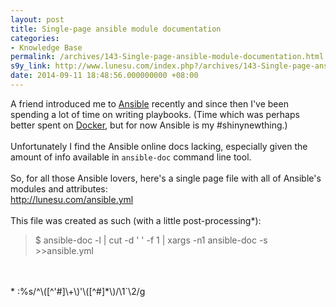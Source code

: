 ```yaml
---
layout: post
title: Single-page ansible module documentation
categories:
- Knowledge Base
permalink: /archives/143-Single-page-ansible-module-documentation.html
s9y_link: http://www.lunesu.com/index.php?/archives/143-Single-page-ansible-module-documentation.html
date: 2014-09-11 18:48:56.000000000 +08:00
---
```

A friend introduced me to <a href="http://www.ansible.com/home" title="Ansible">Ansible</a> recently and since then I've been spending a lot of time on writing playbooks. (Time which was perhaps better spent on <a href="http://docker.com" title="Docker">Docker</a>, but for now Ansible is my #shinynewthing.)<br />
<br />
Unfortunately I find the Ansible online docs lacking, especially given the amount of info available in `ansible-doc` command line tool.<br />
<br />
So, for all those Ansible lovers, here's a single page file with all of Ansible's modules and attributes:<br />
<a href="http://lunesu.com/ansible.yml" title="Ansible">http://lunesu.com/ansible.yml</a><br />
<br />
This file was created as such (with a little post-processing*):<br />
<blockquote>$ ansible-doc -l | cut -d ' ' -f 1 | xargs -n1 ansible-doc -s &gt;&gt;ansible.yml</blockquote><br />
<br />
* :%s/^\([^'#]\+\)'\([^#]*\)/\1`\2/g
